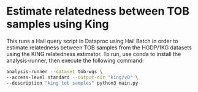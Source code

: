 # Estimate relatedness between TOB samples using King

This runs a Hail query script in Dataproc using Hail Batch in order to estimate relatedness between TOB samples from the HGDP/1KG datasets using the KING relatedness estimator. To run, use conda to install the analysis-runner, then execute the following command:

```sh
analysis-runner --dataset tob-wgs \
--access-level standard --output-dir "king/v0" \
--description "king tob samples" python3 main.py
```
